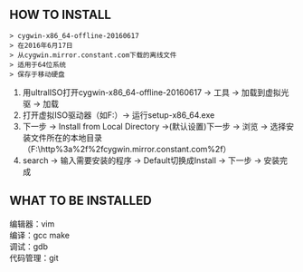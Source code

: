 ## HOW TO INSTALL
	> cygwin-x86_64-offline-20160617
	> 在2016年6月17日
	> 从cygwin.mirror.constant.com下载的离线文件
	> 适用于64位系统
	> 保存于移动硬盘
1. 用ultralISO打开cygwin-x86_64-offline-20160617 -> 工具 -> 加载到虚拟光驱 -> 加载
2. 打开虚拟ISO驱动器（如F:）-> 运行setup-x86_64.exe
3. 下一步 -> Install from Local Directory ->(默认设置)下一步 -> 浏览 -> 选择安装文件所在的本地目录（F:\http%3a%2f%2fcygwin.mirror.constant.com%2f）
4. search -> 输入需要安装的程序 -> Default切换成Install -> 下一步 -> 安装完成

## WHAT TO BE INSTALLED
编辑器：vim  
编译：gcc	make   
调试：gdb  
代码管理：git  

